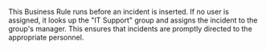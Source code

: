 This Business Rule runs before an incident is inserted.
If no user is assigned, it looks up the "IT Support" group and assigns the incident to the group's manager.
This ensures that incidents are promptly directed to the appropriate personnel.
